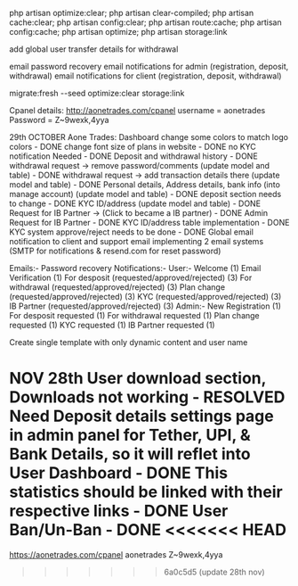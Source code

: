 php artisan optimize:clear; php artisan clear-compiled; php artisan cache:clear; php artisan config:clear; php artisan route:cache; php artisan config:cache; php artisan optimize; php artisan storage:link

add global user transfer details for withdrawal

email password recovery
email notifications for admin (registration, deposit, withdrawal)
email notifications for client (registration, deposit, withdrawal)

migrate:fresh --seed
optimize:clear
storage:link

Cpanel details:
http://aonetrades.com/cpanel
username =  aonetrades
Password = Z~9wexk,4yya

29th OCTOBER
Aone Trades:
	Dashboard
		change some colors to match logo colors - DONE
		change font size of plans in website - DONE
		no KYC notification Needed - DONE
		Deposit and withdrawal history - DONE
		withdrawal request -> remove password/comments (update model and table) - DONE
		withdrawal request -> add transaction details there (update model and table) - DONE
		Personal details, Address details, bank info (into manage account) (update model and table) - DONE
		deposit section needs to change - DONE
		KYC ID/address (update model and table) - DONE
		Request for IB Partner -> (Click to became a IB partner) - DONE
	Admin
		Request for IB Partner - DONE
		KYC ID/address table implementation - DONE
		KYC system approve/reject needs to be done - DONE
	Global
		email notification to client and support email
		implementing 2 email systems (SMTP for notifications & resend.com for reset password)

Emails:-
    Password recovery
    Notifications:-
        User:-
            Welcome (1)
            Email Verification (1)
            For desposit (requested/approved/rejected) (3)
            For withdrawal (requested/approved/rejected) (3)
            Plan change (requested/approved/rejected) (3)
            KYC (requested/approved/rejected) (3)
            IB Partner (requested/approved/rejected) (3)
        Admin:-
            New Registration (1)
            For desposit requested (1)
            For withdrawal requested (1)
            Plan change requested (1)
            KYC requested (1)
            IB Partner requested (1)

Create single template with only dynamic content and user name

NOV 28th
User download section, Downloads not working - RESOLVED
Need Deposit details settings page in admin panel for Tether, UPI, & Bank Details, so it will reflet into User Dashboard - DONE
This statistics should be linked with their respective links - DONE
User Ban/Un-Ban - DONE
<<<<<<< HEAD
=======

https://aonetrades.com/cpanel
aonetrades
Z~9wexk,4yya
>>>>>>> 6a0c5d5 (update 28th nov)
